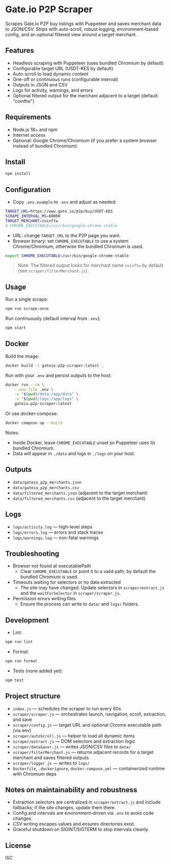 # Gate.io P2P Scraper

Scrapes Gate.io P2P buy listings with Puppeteer and saves merchant data to JSON/CSV. Ships with auto-scroll, robust logging, environment-based config, and an optional filtered view around a target merchant.

## Features

- Headless scraping with Puppeteer (uses bundled Chromium by default)
- Configurable target URL (USDT-KES by default)
- Auto-scroll to load dynamic content
- One-off or continuous runs (configurable interval)
- Outputs in JSON and CSV
- Logs for activity, warnings, and errors
- Optional filtered output for the merchant adjacent to a target (default: "coinftw")

## Requirements

- Node.js 18+ and npm
- Internet access
- Optional: Google Chrome/Chromium (if you prefer a system browser instead of bundled Chromium)

## Install

```bash
npm install
```

## Configuration

- Copy `.env.example` to `.env` and adjust as needed:

```bash
TARGET_URL=https://www.gate.io/p2p/buy/USDT-KES
SCRAPE_INTERVAL_MS=60000
TARGET_MERCHANT=coinftw
# CHROME_EXECUTABLE=/usr/bin/google-chrome-stable
```

- URL: change `TARGET_URL` to the P2P page you want.
- Browser binary: set `CHROME_EXECUTABLE` to use a system Chrome/Chromium; otherwise the bundled Chromium is used.

```bash
export CHROME_EXECUTABLE=/usr/bin/google-chrome-stable
```

> Note: The filtered output looks for merchant name `coinftw` by default (see `scraper/filterMerchant.js`).

## Usage

Run a single scrape:

```bash
npm run scrape:once
```

Run continuously (default interval from `.env`):

```bash
npm start
```

## Docker

Build the image:

```bash
docker build -t gateio-p2p-scraper:latest .
```

Run with your `.env` and persist outputs to the host:

```bash
docker run --rm \
	--env-file .env \
	-v "$(pwd)/data:/app/data" \
	-v "$(pwd)/logs:/app/logs" \
	gateio-p2p-scraper:latest
```

Or use docker-compose:

```bash
docker compose up --build
```

Notes:

- Inside Docker, leave `CHROME_EXECUTABLE` unset so Puppeteer uses its bundled Chromium.
- Data will appear in `./data` and logs in `./logs` on your host.

## Outputs

- `data/gateio_p2p_merchants.json`
- `data/gateio_p2p_merchants.csv`
- `data/filtered_merchants.json` (adjacent to the target merchant)
- `data/filtered_merchants.csv` (adjacent to the target merchant)

## Logs

- `logs/activity.log` — high-level steps
- `logs/errors.log` — errors and stack traces
- `logs/warnings.log` — non-fatal warnings

## Troubleshooting

- Browser not found at executablePath
	- Clear `CHROME_EXECUTABLE` or point it to a valid path; by default the bundled Chromium is used.
- Timeouts waiting for selectors or no data extracted
	- The site may have changed. Update selectors in `scraper/extract.js` and the `waitForSelector` in `scraper/scraper.js`.
- Permission errors writing files
	- Ensure the process can write to `data/` and `logs/` folders.

## Development

- Lint:

```bash
npm run lint
```

- Format:

```bash
npm run format
```

- Tests (none added yet):

```bash
npm test
```

## Project structure

- `index.js` — schedules the scraper to run every 60s
- `scraper/scraper.js` — orchestrates launch, navigation, scroll, extraction, and save
- `scraper/config.js` — target URL and optional Chrome executable path (via env)
- `scraper/autoScroll.js` — helper to load all dynamic items
- `scraper/extract.js` — DOM selectors and extraction logic
- `scraper/dataSaver.js` — writes JSON/CSV files to `data/`
- `scraper/filterMerchant.js` — returns adjacent records for a target merchant and saves filtered outputs
- `scraper/logger.js` — writes to `logs/`
- `Dockerfile`, `.dockerignore`, `docker-compose.yml` — containerized runtime with Chromium deps

## Notes on maintainability and robustness

- Extraction selectors are centralized in `scraper/extract.js` and include fallbacks; if the site changes, update them there.
- Config and intervals are environment-driven via `.env` to avoid code changes.
- CSV writing escapes values and ensures directories exist.
- Graceful shutdown on SIGINT/SIGTERM to stop intervals cleanly.

## License

ISC
